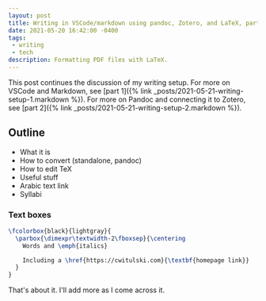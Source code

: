 ```yaml
---
layout: post
title: Writing in VSCode/markdown using pandoc, Zotero, and LaTeX, part 3
date: 2021-05-20 16:42:00 -0400
tags: 
 - writing
 - tech
description: Formatting PDF files with LaTeX.
---
```


This post continues the discussion of my writing setup. For more on VSCode and Markdown, see [part 1]({% link _posts/2021-05-21-writing-setup-1.markdown %}). For more on Pandoc and connecting it to Zotero, see [part 2]({% link _posts/2021-05-21-writing-setup-2.markdown %}).

## Outline

* What it is
* How to convert (standalone, pandoc)
* How to edit TeX
* Useful stuff
* Arabic text link
* Syllabi

### Text boxes

```latex
\fcolorbox{black}{lightgray}{
  \parbox{\dimexpr\textwidth-2\fboxsep}{\centering
    Words and \emph{italics}

    Including a \href{https://cwitulski.com}{\textbf{homepage link}}
  }
}
```

That's about it. I'll add more as I come across it.
